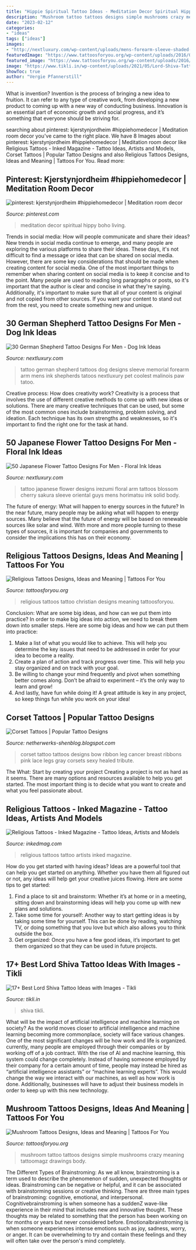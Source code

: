 ```yaml
---
title: "Hippie Spiritual Tattoo Ideas - Meditation Decor Spiritual Hippy Boho Living"
description: "Mushroom tattoo tattoos designs simple mushrooms crazy meaning tattoomagz drawings body"
date: "2023-02-12"
categories:
- "ideas"
tags: ["ideas"]
images:
- "http://nextluxury.com/wp-content/uploads/mens-forearm-sleeve-shaded-german-shepherd-memorial-tattoo-ideas.jpg"
featuredImage: "https://www.tattoosforyou.org/wp-content/uploads/2016/03/Mushroom-Tattoo.jpg"
featured_image: "https://www.tattoosforyou.org/wp-content/uploads/2016/03/Mushroom-Tattoo.jpg"
image: "https://www.tikli.in/wp-content/uploads/2021/05/Lord-Shiva-Tattoo-8-1-768x960.jpg"
ShowToc: true
author: "Vergie Pfannerstill"
---
```



What is invention?
Invention is the process of bringing a new idea to fruition. It can refer to any type of creative work, from developing a new product to coming up with a new way of conducting business. Innovation is an essential part of economic growth and social progress, and it’s something that everyone should be striving for.

	

		
searching about pinterest: kjerstynjordheim #hippiehomedecor | Meditation room decor you've came to the right place. We have 8 Images about pinterest: kjerstynjordheim #hippiehomedecor | Meditation room decor like Religious Tattoos - Inked Magazine - Tattoo Ideas, Artists and Models, Corset Tattoos | Popular Tattoo Designs and also Religious Tattoos Designs, Ideas and Meaning | Tattoos For You. Read more:
		
    
## Pinterest: Kjerstynjordheim #hippiehomedecor | Meditation Room Decor

<img loading=lazy src="https://i.pinimg.com/736x/fe/b6/55/feb655c26fadb3ddaa41b761239d067a.jpg" onerror="this.onerror=null;this.src='https://tse2.mm.bing.net/th?id=OIP.cIBcPJ1Q4wu-Sj4ftpehZAHaLH&amp;pid=15.1';" alt="pinterest: kjerstynjordheim #hippiehomedecor | Meditation room decor">

_Source: pinterest.com_

>meditation decor spiritual hippy boho living. 

	

Trends in social media: How will people communicate and share their ideas?
New trends in social media continue to emerge, and many people are exploring the various platforms to share their ideas. These days, it's not difficult to find a message or idea that can be shared on social media. However, there are some key considerations that should be made when creating content for social media. 
One of the most important things to remember when sharing content on social media is to keep it concise and to the point. Many people are used to reading long paragraphs or posts, so it's important that the author is clear and concise in what they're saying. Additionally, it's important to make sure that all of your content is original and not copied from other sources. If you want your content to stand out from the rest, you need to create something new and unique.

    
## 30 German Shepherd Tattoo Designs For Men - Dog Ink Ideas

<img loading=lazy src="http://nextluxury.com/wp-content/uploads/mens-forearm-sleeve-shaded-german-shepherd-memorial-tattoo-ideas.jpg" onerror="this.onerror=null;this.src='https://tse1.mm.bing.net/th?id=OIP.EVzrqSndGNaMbr0Wjv5puQHaJ3&amp;pid=15.1';" alt="30 German Shepherd Tattoo Designs For Men - Dog Ink Ideas">

_Source: nextluxury.com_

>tattoo german shepherd tattoos dog designs sleeve memorial forearm arm mens ink shepherds tatoos nextluxury pet coolest malinois paw tatoo. 

	

Creative process: How does creativity work?
Creativity is a process that involves the use of different creative methods to come up with new ideas or solutions. There are many creative techniques that can be used, but some of the most common ones include brainstorming, problem solving, and ideation. Each technique has its own strengths and weaknesses, so it's important to find the right one for the task at hand.

    
## 50 Japanese Flower Tattoo Designs For Men - Floral Ink Ideas

<img loading=lazy src="http://nextluxury.com/wp-content/uploads/creative-guys-japanese-flower-cherry-blossom-full-arm-tattoos.jpg" onerror="this.onerror=null;this.src='https://tse3.mm.bing.net/th?id=OIP.g_KWQyTRp7z7rKWeDATtxAHaJ4&amp;pid=15.1';" alt="50 Japanese Flower Tattoo Designs For Men - Floral Ink Ideas">

_Source: nextluxury.com_

>tattoo japanese flower designs irezumi floral arm tattoos blossom cherry sakura sleeve oriental guys mens horimatsu ink solid body. 

	

The future of energy: What will happen to energy sources in the future?
In the near future, many people may be asking what will happen to energy sources. Many believe that the future of energy will be based on renewable sources like solar and wind. With more and more people turning to these types of sources, it is important for companies and governments to consider the implications this has on their economy.

    
## Religious Tattoos Designs, Ideas And Meaning | Tattoos For You

<img loading=lazy src="http://www.tattoosforyou.org/wp-content/uploads/2013/09/Best-Religious-Tattoos.jpg" onerror="this.onerror=null;this.src='https://tse3.mm.bing.net/th?id=OIP.wnIAjiofE9Y3GMZo_yGsRwHaJ4&amp;pid=15.1';" alt="Religious Tattoos Designs, Ideas and Meaning | Tattoos For You">

_Source: tattoosforyou.org_

>religious tattoos tattoo christian designs meaning tattoosforyou. 

	

Conclusion: What are some big ideas, and how can we put them into practice?
In order to make big ideas into action, we need to break them down into smaller steps. Here are some big ideas and how we can put them into practice:
1. Make a list of what you would like to achieve. This will help you determine the key issues that need to be addressed in order for your idea to become a reality.
2. Create a plan of action and track progress over time. This will help you stay organized and on track with your goal.
3. Be willing to change your mind frequently and pivot when something better comes along. Don’t be afraid to experiment – it’s the only way to learn and grow!
4. And lastly, have fun while doing it! A great attitude is key in any project, so keep things fun while you work on your idea!

    
## Corset Tattoos | Popular Tattoo Designs

<img loading=lazy src="http://1.bp.blogspot.com/-6WVcsAlCf2k/UQZWBlOee7I/AAAAAAAANJw/TxtKuyVKbfc/s1600/Healed-Corset-Bow-Tattoo-s-on-my-legs-tattoo-96454.jpeg" onerror="this.onerror=null;this.src='https://tse4.mm.bing.net/th?id=OIP.B-G85b9Py9XW_noHwrnRywHaM6&amp;pid=15.1';" alt="Corset Tattoos | Popular Tattoo Designs">

_Source: netherwerks-shenblog.blogspot.com_

>corset tattoo tattoos designs bow ribbon leg cancer breast ribbons pink lace legs gray corsets sexy healed tribute. 

	

The What: Start by creating your project
Creating a project is not as hard as it seems. There are many options and resources available to help you get started. The most important thing is to decide what you want to create and what you feel passionate about.

    
## Religious Tattoos - Inked Magazine - Tattoo Ideas, Artists And Models

<img loading=lazy src="https://www.inkedmag.com/.image/t_share/MTU5MDMyMjA0MDgxMzc0ODY5/religious_feature.jpg" onerror="this.onerror=null;this.src='https://tse2.mm.bing.net/th?id=OIP.UIU-fl_21VLChjHNQu2TRAHaHa&amp;pid=15.1';" alt="Religious Tattoos - Inked Magazine - Tattoo Ideas, Artists and Models">

_Source: inkedmag.com_

>religious tattoos tattoo artists inked magazine. 

	

How do you get started with having ideas?
Ideas are a powerful tool that can help you get started on anything. Whether you have them all figured out or not, any ideas will help get your creative juices flowing. Here are some tips to get started: 
1. Find a place to sit and brainstorm: Whether it’s at home or in a meeting, sitting down and brainstorming ideas will help you come up with new plans and solutions. 
2. Take some time for yourself: Another way to start getting ideas is by taking some time for yourself. This can be done by reading, watching TV, or doing something that you love but which also allows you to think outside the box. 
3. Get organized: Once you have a few good ideas, it’s important to get them organized so that they can be used in future projects.

    
## 17+ Best Lord Shiva Tattoo Ideas With Images - Tikli

<img loading=lazy src="https://www.tikli.in/wp-content/uploads/2021/05/Lord-Shiva-Tattoo-8-1-768x960.jpg" onerror="this.onerror=null;this.src='https://tse3.mm.bing.net/th?id=OIP.3q5aiFBvBDjTVYidEXCGKgHaJQ&amp;pid=15.1';" alt="17+ Best Lord Shiva Tattoo Ideas with Images - Tikli">

_Source: tikli.in_

>shiva tikli. 

	

What will be the impact of artificial intelligence and machine learning on society?
As the world moves closer to artificial intelligence and machine learning becoming more commonplace, society will face various changes. One of the most significant changes will be how work and life is organized. currently, many people are employed through their companies or by working off of a job contract. With the rise of AI and machine learning, this system could change completely. Instead of having someone employed by their company for a certain amount of time, people may instead be hired as “artificial intelligence assistants” or “machine learning experts”. This would change the way we interact with our machines, as well as how work is done. Additionally, businesses will have to adjust their business models in order to keep up with this new technology.

    
## Mushroom Tattoos Designs, Ideas And Meaning | Tattoos For You

<img loading=lazy src="https://www.tattoosforyou.org/wp-content/uploads/2016/03/Mushroom-Tattoo.jpg" onerror="this.onerror=null;this.src='https://tse4.mm.bing.net/th?id=OIP.2_ZJ8-abbc-6PcSEsr6pNAHaNI&amp;pid=15.1';" alt="Mushroom Tattoos Designs, Ideas and Meaning | Tattoos For You">

_Source: tattoosforyou.org_

>mushroom tattoo tattoos designs simple mushrooms crazy meaning tattoomagz drawings body. 

	

The Different Types of Brainstroming:
As we all know, brainstroming is a term used to describe the phenomenon of sudden, unexpected thoughts or ideas. Brainstroming can be negative or helpful, and it can be associated with brainstorming sessions or creative thinking. There are three main types of brainstroming: cognitive, emotional, and interpersonal. 
Cognitivebrainstroming is when someone has a suddenZ wave-like experience in their mind that includes new and innovative thought. These thoughts may be related to something that the person has been working on for months or years but never considered before. Emotionalbrainstroming is when someone experiences intense emotions such as joy, sadness, worry, or anger. It can be overwhelming to try and contain these feelings and they will often take over the person's mind completely.

